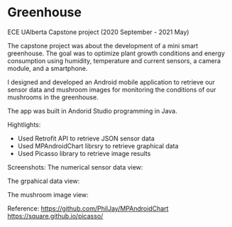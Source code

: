 # Greenhouse
ECE UAlberta Capstone project (2020 September - 2021 May)

The capstone project was about the development of a mini smart greenhouse. The goal was to optimize plant growth conditions and energy consumption using humidity, temperature and current sensors, a camera module, and a smartphone.

I designed and developed an Android mobile application to retrieve our sensor data and mushroom images for monitoring the conditions of our mushrooms in the greenhouse.

The app was built in Andorid Studio programming in Java.

Hightlights: 
* Used Retrofit API to retrieve JSON sensor data
* Used MPAndroidChart librsry to retrieve graphical data
* Used Picasso library to retrieve image results


Screenshots:
The numerical sensor data view:



The grpahical data view:



The mushroom image view:



Reference: 
https://github.com/PhilJay/MPAndroidChart
https://square.github.io/picasso/
